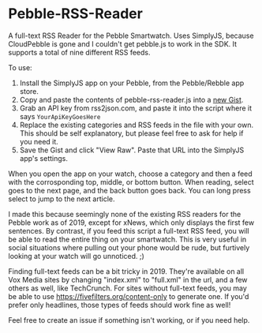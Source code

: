 # Pebble-RSS-Reader
A full-text RSS Reader for the Pebble Smartwatch. Uses SimplyJS, because CloudPebble is gone and I couldn't get pebble.js to work in the SDK. It supports a total of nine different RSS feeds.

To use:
1. Install the SimplyJS app on your Pebble, from the Pebble/Rebble app store.
2. Copy and paste the contents of pebble-rss-reader.js into a [new Gist](https://gist.github.com).
3. Grab an API key from rss2json.com, and paste it into the script where it says `YourApiKeyGoesHere`
4. Replace the existing categories and RSS feeds in the file with your own. This should be self explanatory, but please feel free to ask for help if you need it.
5. Save the Gist and click "View Raw". Paste that URL into the SimplyJS app's settings.

When you open the app on your watch, choose a category and then a feed with the corrosponding top, middle, or bottom button. When reading, select goes to the next page, and the back button goes back. You can long press select to jump to the next article.

I made this because seemingly none of the existing RSS readers for the Pebble work as of 2019, except for xNews, which only displays the first few sentences. By contrast, if you feed this script a full-text RSS feed, you will be able to read the entire thing on your smartwatch. This is very useful in social situations where pulling out your phone would be rude, but furtively looking at your watch will go unnoticed. ;)

Finding full-text feeds can be a bit tricky in 2019. They're available on all Vox Media sites by changing "index.xml" to "full.xml" in the url, and a few others as well, like TechCrunch. For sites without full-text feeds, you may be able to use https://fivefilters.org/content-only to generate one. If you'd prefer only headlines, those types of feeds should work fine as well!

Feel free to create an issue if something isn't working, or if you need help.
